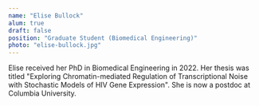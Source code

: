 ```yaml
---
name: "Elise Bullock"
alum: true
draft: false
position: "Graduate Student (Biomedical Engineering)"
photo: "elise-bullock.jpg"
---
```


Elise received her PhD in Biomedical Engineering in 2022. Her thesis was titled 
"Exploring Chromatin-mediated Regulation of Transcriptional Noise with Stochastic 
Models of HIV Gene Expression". She is now a postdoc at Columbia University.
